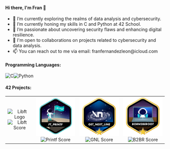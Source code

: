 #### Hi there, I'm Fran 👋

- 🔭 I’m currently exploring the realms of data analysis and cybersecurity.
- 🌱 I’m currently honing my skills in C and Python at 42 School.
- 👀 I’m passionate about uncovering security flaws and enhancing digital resilience.
- 💼 I'm open to collaborations on projects related to cybersecurity and data analysis.
- 📫 You can reach out to me via email: [franfernandezleon@icloud.com](mailto:franfernandezleon@icloud.com)

#### Programming Languages:
<style>
    a {
        text-decoration: none;
    }
</style>
<div style="display: flex; align-items: center;">
    <a href="https://www.gnu.org/software/gnu-c-manual/gnu-c-manual.html">
        <img src="https://glot.io/static/img/c.svg?etag=ZaoLBh_p" alt="C" width="60""/>
    </a>
    <a href="https://www.freecodecamp.org/news/the-python-handbook/">
        <img src="https://cdn3.iconfinder.com/data/icons/logos-and-brands-adobe/512/267_Python-1024.png" alt="Python" width="70"/>
    </a>
</div>


#### 42 Projects:

<table style="margin: auto;">
    <tr>
       <td style="text-align: center;">
    <a href="https://github.com/francfer-art/42Libft">
        <img src="https://raw.githubusercontent.com/ayogun/42-project-badges/main/badges/libftm.png" alt="Libft Logo">
        <br>
        <img src="https://img.shields.io/badge/Score-125%2F100-brightgreen" alt="Libft Score">
    </a>
</td>

<td style="text-align: center;">
    <a href="https://github.com/francfer-art/42Printf">
        <img src="https://raw.githubusercontent.com/mcombeau/mcombeau/main/42_badges/ft_printfe.png" alt="Printf Logo">
        <br>
        <img src="https://img.shields.io/badge/Score-100%2F100-brightgreen" alt="Printf Score">
    </a>
</td>

<td style="text-align: center;">
    <a href="https://github.com/francfer-art/42GNL">
        <img src="https://raw.githubusercontent.com/mcombeau/mcombeau/main/42_badges/get_next_linem.png" alt="GNL Logo">
        <br>
        <img src="https://img.shields.io/badge/Score-125%2F100-brightgreen" alt="GNL Score">
    </a>
</td>

<td style="text-align: center;">
    <a href="https://github.com/gemartin99/Born2beroot-Tutorial">
        <img src="https://raw.githubusercontent.com/mcombeau/mcombeau/main/42_badges/born2berootm.png" alt="B2BR Logo">
        <br>
        <img src="https://img.shields.io/badge/Score-125%2F100-brightgreen" alt="B2BR Score">
    </a>
</td>
    </tr>
</table>










